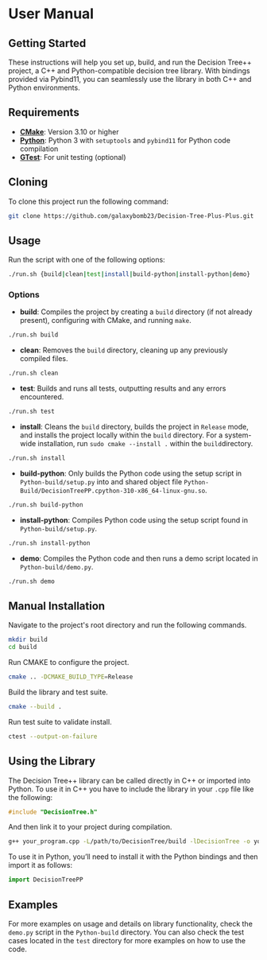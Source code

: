 # User Manual
## Getting Started
These instructions will help you set up, build, and run the Decision Tree++ project, a C++ and Python-compatible decision tree library. With bindings provided via Pybind11, you can seamlessly use the library in both C++ and Python environments.

## Requirements

- **[CMake](https://cmake.org/download/)**: Version 3.10 or higher
- **[Python](https://www.python.org/downloads/)**: Python 3 with  `setuptools` and `pybind11`  for Python code compilation
- **[GTest](https://github.com/google/googletest)**: For unit testing (optional)

## Cloning
To clone this project run the following command:
```bash
git clone https://github.com/galaxybomb23/Decision-Tree-Plus-Plus.git
```

## Usage

Run the script with one of the following options:
```bash
./run.sh {build|clean|test|install|build-python|install-python|demo}
``` 

### Options
-   **build**: Compiles the project by creating a  `build`  directory (if not already present), configuring with CMake, and running  `make`.
```bash
./run.sh build
``` 
    
-   **clean**: Removes the  `build`  directory, cleaning up any previously compiled files.
```bash
./run.sh clean
``` 
    
-   **test**: Builds and runs all tests, outputting results and any errors encountered.
```bash
./run.sh test
``` 
    
-   **install**: Cleans the  `build`  directory, builds the project in  `Release`  mode, and installs the project locally within the  `build`  directory. For a system-wide installation, run  `sudo cmake --install .`  within the  `build`directory.
```bash
./run.sh install
``` 

-   **build-python**: Only builds the Python code using the setup script in  `Python-build/setup.py` into and shared object file `Python-Build/DecisionTreePP.cpython-310-x86_64-linux-gnu.so`.
```bash
./run.sh build-python
```

-   **install-python**: Compiles Python code using the setup script found in  `Python-build/setup.py`.
```bash
./run.sh install-python
``` 
    
-   **demo**: Compiles the Python code and then runs a demo script located in  `Python-build/demo.py`.
```bash
./run.sh demo
``` 
    
## Manual Installation
Navigate to the project's root directory and run the following commands.
```bash
mkdir build
cd build
```
Run CMAKE to configure the project.
```bash
cmake .. -DCMAKE_BUILD_TYPE=Release
```

Build the library and test suite.
```bash
cmake --build .
```

Run test suite to validate install.
```bash
ctest --output-on-failure
```

## Using the Library
The Decision Tree++ library can be called directly in C++ or imported into Python.
To use it in C++ you have to include the library in your `.cpp` file like the following:
```c++
#include "DecisionTree.h"
```
And then link it to your project during compilation.
```bash
g++ your_program.cpp -L/path/to/DecisionTree/build -lDecisionTree -o your_program
```

To use it in Python, you’ll need to install it with the Python bindings and then import it as follows:
```python
import DecisionTreePP
```

## Examples
For more examples on usage and details on library functionality, check the  `demo.py`  script in the  `Python-build`  directory. You can also check the test cases located in the `test` directory for more examples on how to use the code.
